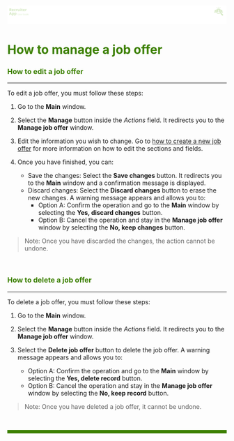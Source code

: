 ![banner](../../attachments/peque.png)

# <span style="color:#3C8000">How to manage a job offer</span>

### <span style="color:#3C8000">How to edit a job offer</span>

---

To edit a job offer, you must follow these steps:

1. Go to the **Main** window.
1. Select the **Manage** button inside the _Actions_ field. It redirects you to the **Manage job offer** window.
1. Edit the information you wish to change. Go to [how to create a new job offer](How-to-create-a-job-offer.md) for more information on how to edit the sections and fields.
1. Once you have finished, you can:

   - Save the changes: Select the **Save changes** button. It redirects you to the **Main** window and a confirmation message is displayed.
   - Discard changes: Select the **Discard changes** button to erase the new changes. A warning message appears and allows you to:
     - Option A: Confirm the operation and go to the **Main** window by selecting the **Yes, discard changes** button.
     - Option B: Cancel the operation and stay in the **Manage job offer** window by selecting the **No, keep changes** button.

> Note: Once you have discarded the changes, the action cannot be undone.

<br>

### <span style="color:#3C8000">How to delete a job offer</span>

---

To delete a job offer, you must follow these steps:

1. Go to the **Main** window.
1. Select the **Manage** button inside the _Actions_ field. It redirects you to the **Manage job offer** window.
1. Select the **Delete job offer** button to delete the job offer. A warning message appears and allows you to:

   - Option A: Confirm the operation and go to the **Main** window by selecting the **Yes, delete record** button.
   - Option B: Cancel the operation and stay in the **Manage job offer** window by selecting the **No, keep record** button.

> Note: Once you have deleted a job offer, it cannot be undone.

<br>
<hr style="height:8px;background-color:#3C8000">
